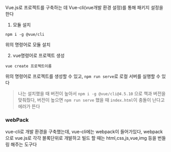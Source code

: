 Vue.js로 프로젝트를 구축하는 데 Vue-cli(vue개발 환경 설정)를 통해 패키지 설정을 한다

1. 모듈 설치

```
npm i -g @vue/cli
```

위의 명령어로 모듈 설치

2. vue명령어로 프로젝트 생성

```
vue create 프로젝트이름 
```
위의 명령어로 프로젝트를 생성할 수 있고, `npm run serve`로 로컬 서버를 실행할 수 있다

> 나는 설치했을 때 버전이 높아서 `npm i -g @vue/cli@4.5.10` 으로 책과 버전을 맞춰줬다, 버전이 높으면 `npm run serve` 했을 때 `index.html`이 충돌이 난다고 에러가 뜬다


### webPack
vue-cli로 개발 환경을 구축했는데, vue-cli에는 webpack이 들어가있다, webpack으로 vue.js로 각각 블록단위로 개발하고 빌드 할 때는 html,css,js,vue,img 등을 번들링 해주는 도구다
